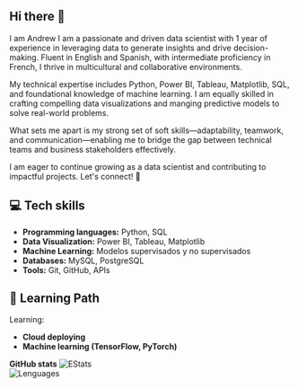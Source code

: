 ## Hi there 👋
I am Andrew I am a passionate and driven data scientist with 1 year of experience in leveraging data to generate insights and drive decision-making. Fluent in English and Spanish, with intermediate proficiency in French, I thrive in multicultural and collaborative environments.

My technical expertise includes Python, Power BI, Tableau, Matplotlib, SQL, and foundational knowledge of machine learning. I am equally skilled in crafting compelling data visualizations and manging predictive models to solve real-world problems.

What sets me apart is my strong set of soft skills—adaptability, teamwork, and communication—enabling me to bridge the gap between technical teams and business stakeholders effectively.

I am eager to continue growing as a data scientist and contributing to impactful projects. Let's connect! 🚀

## 💻 **Tech skills**
- **Programming languages:** Python, SQL  
- **Data Visualization:** Power BI, Tableau, Matplotlib  
- **Machine Learning:** Modelos supervisados y no supervisados  
- **Databases:** MySQL, PostgreSQL  
- **Tools:** Git, GitHub, APIs

## 🌱 **Learning Path**
Learning:  
- **Cloud deploying**  
- **Machine learning (TensorFlow, PyTorch)**  


**GitHub stats**
![EStats](https://github-readme-stats.vercel.app/api?username=skyandrew7&show_icons=true&theme=tokyonight)  
![Lenguages](https://github-readme-stats.vercel.app/api/top-langs/?username=skyandrew7&layout=compact&theme=tokyonight)


<!--
**skyandrew7/skyandrew7** is a ✨ _special_ ✨ repository because its `README.md` (this file) appears on your GitHub profile.

Here are some ideas to get you started:

- 🔭 I’m currently working on ...
- 🌱 I’m currently learning ...
- 👯 I’m looking to collaborate on ...
- 🤔 I’m looking for help with ...
- 💬 Ask me about ...
- 📫 How to reach me: ...
- 😄 Pronouns: ...
- ⚡ Fun fact: ...
-->
